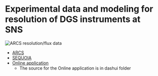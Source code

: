 # Experimental data and modeling for resolution of DGS instruments at SNS

![ARCS resolution/flux data](https://user-images.githubusercontent.com/1796155/59158548-894a2080-8a89-11e9-81d0-7af95a91d7b6.png)

* [ARCS](https://arcs.pages.ornl.gov/resolution.html)
* [SEQUOIA](https://sequoia.pages.ornl.gov/resolution.html)
* [Online application](https://rez.mcvine.ornl.gov)
    * The source for the Online application is in dashui folder
